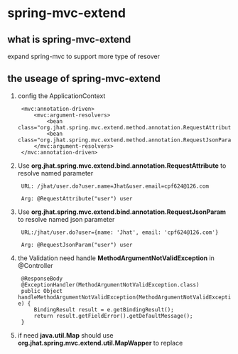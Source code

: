 # spring-mvc-extend
## what is spring-mvc-extend
expand spring-mvc to support more type of resover

## the useage of spring-mvc-extend
1. config the ApplicationContext

        <mvc:annotation-driven>
            <mvc:argument-resolvers>
   		    	<bean class="org.jhat.spring.mvc.extend.method.annotation.RequestAttributeMethodArgumentResolver"/>
    		    <bean class="org.jhat.spring.mvc.extend.method.annotation.RequestJsonParamMethodArgumentResolver"/>
          	</mvc:argument-resolvers>
        </mvc:annotation-driven>

2. Use **org.jhat.spring.mvc.extend.bind.annotation.RequestAttribute** to resolve named parameter

        URL: /jhat/user.do?user.name=Jhat&user.email=cpf624@126.com
        
        Arg: @RequestAttribute("user") user

3. Use **org.jhat.spring.mvc.extend.bind.annotation.RequestJsonParam** to resolve named json parameter

        URL:/jhat/user.do?user={name: 'Jhat', email: 'cpf624@126.com'}
        
        Arg: @RequestJsonParam("user") user

4. the Validation need handle **MethodArgumentNotValidException** in @Controller

        @ResponseBody
        @ExceptionHandler(MethodArgumentNotValidException.class)
        public Object handleMethodArgumentNotValidException(MethodArgumentNotValidException e) {
            BindingResult result = e.getBindingResult();
            return result.getFieldError().getDefaultMessage();
        }

5. if need **java.util.Map** should use **org.jhat.spring.mvc.extend.util.MapWapper** to replace
